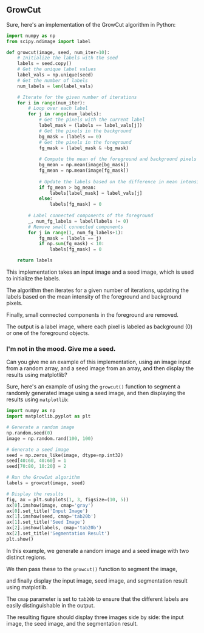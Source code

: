 ## GrowCut

Sure, here's an implementation of the GrowCut algorithm in Python:

```python
import numpy as np
from scipy.ndimage import label

def growcut(image, seed, num_iter=10):
    # Initialize the labels with the seed
    labels = seed.copy()
    # Get the unique label values
    label_vals = np.unique(seed)
    # Get the number of labels
    num_labels = len(label_vals)

    # Iterate for the given number of iterations
    for i in range(num_iter):
        # Loop over each label
        for j in range(num_labels):
            # Get the pixels with the current label
            label_mask = (labels == label_vals[j])
            # Get the pixels in the background
            bg_mask = (labels == 0)
            # Get the pixels in the foreground
            fg_mask = (label_mask & ~bg_mask)
            
            # Compute the mean of the foreground and background pixels
            bg_mean = np.mean(image[bg_mask])
            fg_mean = np.mean(image[fg_mask])
            
            # Update the labels based on the difference in mean intensity
            if fg_mean > bg_mean:
                labels[label_mask] = label_vals[j]
            else:
                labels[fg_mask] = 0
                
        # Label connected components of the foreground
        _, num_fg_labels = label(labels != 0)
        # Remove small connected components
        for j in range(1, num_fg_labels+1):
            fg_mask = (labels == j)
            if np.sum(fg_mask) < 10:
                labels[fg_mask] = 0

    return labels
```

This implementation takes an input image and a seed image, which is used to initialize the labels. 

The algorithm then iterates for a given number of iterations, updating the labels based on the mean intensity of the foreground and background pixels. 

Finally, small connected components in the foreground are removed. 

The output is a label image, where each pixel is labeled as background (0) or one of the foreground objects.

### I'm not in the mood. Give me a seed.

Can you give me an example of this implementation, using an image input from a random array, and a seed image from an array, and then display the results using matplotlib?

Sure, here's an example of using the `growcut()` function to segment a randomly generated image using a seed image, and then displaying the results using `matplotlib`:

```python
import numpy as np
import matplotlib.pyplot as plt

# Generate a random image
np.random.seed(0)
image = np.random.rand(100, 100)

# Generate a seed image
seed = np.zeros_like(image, dtype=np.int32)
seed[40:60, 40:60] = 1
seed[70:80, 10:20] = 2

# Run the GrowCut algorithm
labels = growcut(image, seed)

# Display the results
fig, ax = plt.subplots(1, 3, figsize=(10, 5))
ax[0].imshow(image, cmap='gray')
ax[0].set_title('Input Image')
ax[1].imshow(seed, cmap='tab20b')
ax[1].set_title('Seed Image')
ax[2].imshow(labels, cmap='tab20b')
ax[2].set_title('Segmentation Result')
plt.show()
```

In this example, we generate a random image and a seed image with two distinct regions. 

We then pass these to the `growcut()` function to segment the image, 

and finally display the input image, seed image, and segmentation result using matplotlib. 

The `cmap` parameter is set to `tab20b` to ensure that the different labels are easily distinguishable in the output. 

The resulting figure should display three images side by side: the input image, the seed image, and the segmentation result.
